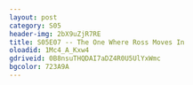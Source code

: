 ```yaml
---
layout: post 
category: S05 
header-img: 2bX9uZjR7RE 
title: S05E07 -- The One Where Ross Moves In 
oloadid: 1Mc4_A_Kxw4 
gdriveid: 0B8nsuTHQDAI7aDZ4R0U5UlYxWmc 
bgcolor: 723A9A
--- 
```

<!--more--> 
